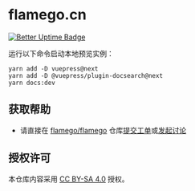 # flamego.cn

[![Better Uptime Badge](https://betteruptime.com/status-badges/v1/monitor/dg05.svg)](https://betteruptime.com/?utm_source=status_badge)

运行以下命令启动本地预览实例：

```
yarn add -D vuepress@next
yarn add -D @vuepress/plugin-docsearch@next
yarn docs:dev
```

## 获取帮助

- 请直接在 [flamego/flamego](https://github.com/flamego/flamego) 仓库[提交工单](https://github.com/flamego/flamego/issues)或[发起讨论](https://github.com/flamego/flamego/discussions/87)

## 授权许可

本仓库内容采用 [CC BY-SA 4.0](https://creativecommons.org/licenses/by-sa/4.0/deed.zh) 授权。
